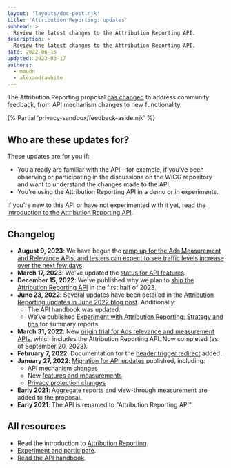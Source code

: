 ```yaml
---
layout: 'layouts/doc-post.njk'
title: 'Attribution Reporting: updates'
subhead: >
  Review the latest changes to the Attribution Reporting API.
description: >
  Review the latest changes to the Attribution Reporting API.
date: 2022-06-15
updated: 2023-03-17
authors:
  - maudn
  - alexandrawhite
---
```


The Attribution Reporting proposal [has changed](#changelog) to address
community feedback, from API mechanism changes to new functionality.

{% Partial 'privacy-sandbox/feedback-aside.njk' %}

## Who are these updates for?

These updates are for you if:

*  You already are familiar with the API—for example, if you've been observing
   or participating in the discussions on the WICG repository and want to
   understand the changes made to the API.
*  You're using the Attribution Reporting API in a demo or in experiments.

If you're new to this API or have not experimented with it yet, read the
[introduction to the Attribution Reporting API](/docs/privacy-sandbox/attribution-reporting-introduction/).

## Changelog

* **August 9, 2023**: We have begun the [ramp up for the Ads Measurement and Relevance APIs, and testers can expect to see traffic levels increase over the next few days](https://groups.google.com/a/chromium.org/g/attribution-reporting-api-dev/c/w41-x4HmJO4/m/MndCUVf4AgAJ). 
* **March 17, 2023**: We've updated the
  [status for API features](/docs/privacy-sandbox/attribution-reporting#status).
* **December 15, 2022**: We've published why we plan to
  [ship the Attribution Reporting API](/docs/privacy-sandbox/attribution-reporting/chrome-shipping)
  in the first half of 2023.
*  **June 23, 2022**: Several updates have been detailed in the [Attribution Reporting updates in June 2022 blog post](/blog/attribution-reporting-updates-june-2022). Additionally:
   *  The API handbook
      was updated.
   *  We've published [Experiment with Attribution Reporting: Strategy and tips](https://docs.google.com/document/d/1bU0a_njpDcRd9vDR0AJjwJjrf3Or8vAzyfuK8JZDEfo/edit?usp=sharing)
      for summary reports.
*  **March 31, 2022**: New [origin trial for Ads relevance and measurement APIs](/blog/privacy-sandbox-unified-origin-trial/), which includes the Attribution Reporting API. Now completed (as of September 20, 2023).
*  **February 7, 2022**: Documentation for the [header trigger redirect](/blog/attribution-reporting-jan-2022-updates/#header-trigger-redirect) added.
*  **January 27, 2022**: [Migration for API updates](/blog/attribution-reporting-jan-2022-updates/) published, including:
   *  [API mechanism changes](/blog/attribution-reporting-jan-2022-updates/#mechanism-changes)
   *  New [features and measurements](/blog/attribution-reporting-jan-2022-updates/#new-features)
   *  [Privacy protection changes](/blog/attribution-reporting-jan-2022-updates/#privacy-changes)
*  **Early 2021**: Aggregate reports and view-through measurement are added to the proposal.
*  **Early 2021**: The API is renamed to "Attribution Reporting API".

## All resources

*  Read the introduction to [Attribution Reporting](/docs/privacy-sandbox/attribution-reporting-introduction/).
*  [Experiment and participate](/docs/privacy-sandbox/attribution-reporting-experiment/).
*  [Read the API handbook](https://docs.google.com/document/d/1BXchEk-UMgcr2fpjfXrQ3D8VhTR-COGYS1cwK_nyLfg/edit?usp=sharing)
